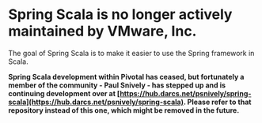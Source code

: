 # Spring Scala is no longer actively maintained by VMware, Inc.

The goal of Spring Scala is to make it easier to use the Spring framework in Scala.

**Spring Scala development within Pivotal has ceased, but fortunately a member
of the community - Paul Snively - has stepped up and is continuing development
over at
[https://hub.darcs.net/psnively/spring-scala](https://hub.darcs.net/psnively/spring-scala).
Please refer to that repository instead of this one, which might be removed in the future.**
